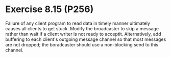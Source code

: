 # Exercise 8.15 (P256)

Failure of any client program to read data in timely manner ultimately causes all clients to get stuck.
Modify the broadcaster to skip a message rather than wait if a client writer is not ready to acceptit.
Alternatively, add buffering to each client's outgoing message channel so that most messages are not dropped; the boradcaster should use a non-blocking send to this channel.
